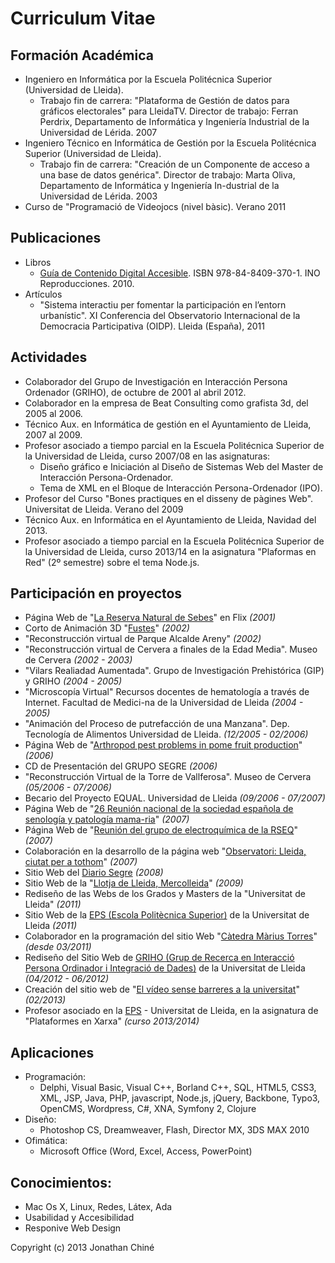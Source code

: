 # Curriculum Vitae 

## Formación Académica
* Ingeniero en Informática por la Escuela Politécnica Superior (Universidad de Lleida).
    * Trabajo fin de carrera: "Plataforma de Gestión de datos para gráficos electorales" para LleidaTV. Director de trabajo: Ferran Perdrix, Departamento de Informática y Ingeniería Industrial de la Universidad de Lérida. 2007
* Ingeniero Técnico en Informática de Gestión por la Escuela Politécnica Superior (Universidad de Lleida).
    * Trabajo fin de carrera: "Creación de un Componente de acceso a una base de datos genérica". Director de trabajo: Marta Oliva, Departamento de Informática y Ingeniería In-dustrial de la Universidad de Lérida. 2003
* Curso de "Programació de Videojocs (nivel bàsic). Verano 2011 

## Publicaciones
* Libros
    * [Guía de Contenido Digital Accesible](http://griho.udl.cat/ca/guies.html). ISBN 978-84-8409-370-1. INO Reproducciones. 2010.
* Artículos
    * "Sistema interactiu per fomentar la participación en l’entorn urbanístic". XI Conferencia del Observatorio Internacional de la Democracia Participativa (OIDP). Lleida (España), 2011

## Actividades
* Colaborador del Grupo de Investigación en Interacción Persona Ordenador (GRIHO), de octubre de 2001 al abril 2012.
* Colaborador en la empresa de Beat Consulting como grafista 3d, del 2005 al 2006.
* Técnico Aux. en Informática de gestión en el Ayuntamiento de Lleida, 2007 al 2009.
* Profesor asociado a tiempo parcial en la Escuela Politécnica Superior de la Universidad de Lleida, curso 2007/08 en las asignaturas:
    * Diseño gráfico e Iniciación al Diseño de Sistemas Web del  Master de Interacción Persona-Ordenador.
    * Tema de XML en el Bloque de Interacción Persona-Ordenador (IPO).
* Profesor del Curso "Bones practiques en el disseny de pàgines Web". Universitat de Lleida. Verano del 2009
* Técnico Aux. en Informática en el Ayuntamiento de Lleida, Navidad del 2013.
* Profesor asociado a tiempo parcial en la Escuela Politécnica Superior de la Universidad de Lleida, curso 2013/14 en la asignatura "Plaformas en Red" (2º semestre) sobre el tema Node.js.
 
## Participación en proyectos
* Página Web de "[La Reserva Natural de Sebes](http://www.reservanaturalsebes.org)" en Flix _(2001)_
* Corto de Animación 3D "[Fustes](http://griho2.udl.es/castella/projectes/realitat/fustes.html)" _(2002)_
* "Reconstrucción virtual de Parque Alcalde Areny" _(2002)_
* "Reconstrucción virtual de Cervera a finales de la Edad Media". Museo de Cervera _(2002 - 2003)_
* "Vilars Realiadad Aumentada". Grupo de Investigación Prehistórica (GIP) y GRIHO _(2004 - 2005)_
* "Microscopía Virtual" Recursos docentes de hematología a través de Internet. Facultad de Medici-na de la Universidad de Lleida _(2004 - 2005)_ 
* "Animación del Proceso de putrefacción de una Manzana". Dep. Tecnología de Alimentos
Universidad de Lleida. _(12/2005 - 02/2006)_
* Página Web de "[Arthropod pest problems in pome fruit production](http://web.udl.es/700/congressos/iobc-pomefruitpests/index.html)" _(2006)_
* CD de Presentación del GRUPO SEGRE _(2006)_
* "Reconstrucción Virtual de la Torre de Vallferosa". Museo de Cervera _(05/2006 - 07/2006)_
* Becario del Proyecto EQUAL. Universidad de Lleida _(09/2006 - 07/2007)_
* Página Web de "[26 Reunión nacional de la sociedad española de senología  y patología mama-ria](http://www.congresosenologia.com/ )" _(2007)_
* Página Web de "[Reunión del grupo de electroquímica de la RSEQ](http://29electroquimica.com/)" _(2007)_
* Colaboración en la desarrollo de la página web "[Observatori: Lleida, ciutat per a tothom](http://observatoridiscapacitats.paeria.es/)" _(2007)_
* Sitio Web del [Diario Segre](http://www.segre.com) _(2008)_
* Sitio Web de la "[Llotja de Lleida, Mercolleida](http://www.mercolleida.com)" _(2009)_
* Rediseño de las Webs de los Grados y Masters de la "Universitat de Lleida" _(2011)_
* Sitio Web de la [EPS (Escola Politècnica Superior)](http://www.eps.udl.cat) de la Universitat de Lleida _(2011)_
* Colaborador en la programación del sitio Web "[Càtedra Màrius Torres](http://www.catedramariustorres.udl.cat/)" _(desde 03/2011)_
* Rediseño del Sitio Web de [GRIHO (Grup de Recerca en Interacció Persona Ordinador i Integració de Dades)](http://www.griho.udl.cat/) de la Universitat de Lleida _(04/2012 - 06/2012)_
* Creación del sitio web de "[El vídeo sense barreres a la universitat](http://www.videoaccessible.udl.cat/)" _(02/2013)_
* Profesor asociado en la [EPS](http://www.eps.udl.es/) - Universitat de Lleida, en la asignatura de "Plataformes en Xarxa" _(curso 2013/2014)_

## Aplicaciones
* Programación:
    * Delphi, Visual Basic, Visual C++, Borland C++, SQL, HTML5, CSS3, XML, JSP, Java, PHP, javascript, Node.js, jQuery, Backbone, Typo3, OpenCMS, Wordpress, C#, XNA, Symfony 2, Clojure
* Diseño:
    * Photoshop CS, Dreamweaver, Flash, Director MX, 3DS MAX 2010
* Ofimática:
    * Microsoft Office (Word, Excel, Access, PowerPoint)

## Conocimientos:
* Mac Os X, Linux, Redes, Látex, Ada
* Usabilidad y Accesibilidad
* Responive Web Design

Copyright (c) 2013 Jonathan Chiné
